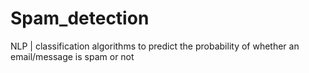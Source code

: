 # Spam_detection
NLP | classification algorithms to predict the probability of whether an email/message is spam or not
